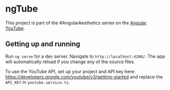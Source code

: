 # ngTube

This project is part of the #AngularAesthetics series on the [Angular YouTube](https://youtube.com/angular).

## Getting up and running

Run `ng serve` for a dev server. Navigate to `http://localhost:4200/`. The app will automatically reload if you change any of the source files.

To use the YouTube API, set up your project and API key here: https://developers.google.com/youtube/v3/getting-started and replace the `API_KEY` in `youtube.service.ts`. 

<!-- ## Learn Angular Material! -->
